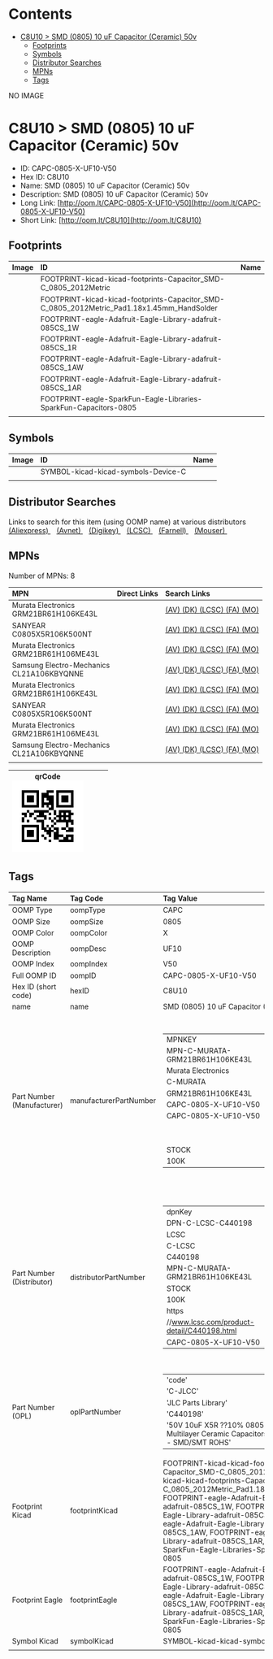 



Contents
========

* [C8U10 > SMD (0805) 10 uF Capacitor (Ceramic) 50v](#c8u10--smd-0805-10-uf-capacitor-ceramic-50v)
	* [Footprints](#footprints)
	* [Symbols](#symbols)
	* [Distributor Searches](#distributor-searches)
	* [MPNs](#mpns)
	* [Tags](#tags)
  
NO IMAGE  
# C8U10 > SMD (0805) 10 uF Capacitor (Ceramic) 50v

- ID: CAPC-0805-X-UF10-V50
- Hex ID: C8U10
- Name: SMD (0805) 10 uF Capacitor (Ceramic) 50v
- Description: SMD (0805) 10 uF Capacitor (Ceramic) 50v
- Long Link: [http://oom.lt/CAPC-0805-X-UF10-V50](http://oom.lt/CAPC-0805-X-UF10-V50)
- Short Link: [http://oom.lt/C8U10](http://oom.lt/C8U10)

## Footprints
  

|Image|ID|Name|
| :--- | :--- | :--- |
||FOOTPRINT-kicad-kicad-footprints-Capacitor_SMD-C_0805_2012Metric||
||FOOTPRINT-kicad-kicad-footprints-Capacitor_SMD-C_0805_2012Metric_Pad1.18x1.45mm_HandSolder||
||FOOTPRINT-eagle-Adafruit-Eagle-Library-adafruit-085CS_1W||
||FOOTPRINT-eagle-Adafruit-Eagle-Library-adafruit-085CS_1R||
||FOOTPRINT-eagle-Adafruit-Eagle-Library-adafruit-085CS_1AW||
||FOOTPRINT-eagle-Adafruit-Eagle-Library-adafruit-085CS_1AR||
||FOOTPRINT-eagle-SparkFun-Eagle-Libraries-SparkFun-Capacitors-0805||
||||

## Symbols
  

|Image|ID|Name|
| :--- | :--- | :--- |
|![]()|SYMBOL-kicad-kicad-symbols-Device-C||
||||

## Distributor Searches
  
Links to search for this item (using OOMP name) at various distributors  
[(Aliexpress) ](https://www.aliexpress.com/wholesale?SearchText=1117SMD+0805+10+uF+Capacitor+Ceramic+50v)&nbsp;&nbsp;&nbsp;[(Avnet) ](https://www.avnet.com/shop/us/search/SMD+0805+10+uF+Capacitor+Ceramic+50v)&nbsp;&nbsp;&nbsp;[(Digikey) ](https://www.digikey.co.uk/en/products/result?s=SMD+0805+10+uF+Capacitor+Ceramic+50v)&nbsp;&nbsp;&nbsp;[(LCSC) ](https://www.lcsc.com/search?q=SMD+0805+10+uF+Capacitor+Ceramic+50v)&nbsp;&nbsp;&nbsp;[(Farnell) ](https://uk.farnell.com/search?st=SMD+0805+10+uF+Capacitor+Ceramic+50v)&nbsp;&nbsp;&nbsp;[(Mouser) ](https://www.mouser.com/c/?q=SMD+0805+10+uF+Capacitor+Ceramic+50v)&nbsp;&nbsp;&nbsp;
## MPNs
  
Number of MPNs: 8  

|MPN|Direct Links|Search Links|
| :--- | :--- | :--- |
|Murata Electronics<br>GRM21BR61H106KE43L||[(AV) ](https://www.avnet.com/shop/us/search/GRM21BR61H106KE43L)[(DK) ](https://www.digikey.co.uk/products/en?keywords=GRM21BR61H106KE43L)[(LCSC) ](https://www.lcsc.com/search?q=GRM21BR61H106KE43L)[(FA) ](https://uk.farnell.com/search?st=GRM21BR61H106KE43L)[(MO) ](https://www.mouser.com/c/?q=GRM21BR61H106KE43L)|
|SANYEAR<br>C0805X5R106K500NT||[(AV) ](https://www.avnet.com/shop/us/search/C0805X5R106K500NT)[(DK) ](https://www.digikey.co.uk/products/en?keywords=C0805X5R106K500NT)[(LCSC) ](https://www.lcsc.com/search?q=C0805X5R106K500NT)[(FA) ](https://uk.farnell.com/search?st=C0805X5R106K500NT)[(MO) ](https://www.mouser.com/c/?q=C0805X5R106K500NT)|
|Murata Electronics<br>GRM21BR61H106ME43L||[(AV) ](https://www.avnet.com/shop/us/search/GRM21BR61H106ME43L)[(DK) ](https://www.digikey.co.uk/products/en?keywords=GRM21BR61H106ME43L)[(LCSC) ](https://www.lcsc.com/search?q=GRM21BR61H106ME43L)[(FA) ](https://uk.farnell.com/search?st=GRM21BR61H106ME43L)[(MO) ](https://www.mouser.com/c/?q=GRM21BR61H106ME43L)|
|Samsung Electro-Mechanics<br>CL21A106KBYQNNE||[(AV) ](https://www.avnet.com/shop/us/search/CL21A106KBYQNNE)[(DK) ](https://www.digikey.co.uk/products/en?keywords=CL21A106KBYQNNE)[(LCSC) ](https://www.lcsc.com/search?q=CL21A106KBYQNNE)[(FA) ](https://uk.farnell.com/search?st=CL21A106KBYQNNE)[(MO) ](https://www.mouser.com/c/?q=CL21A106KBYQNNE)|
|Murata Electronics<br>GRM21BR61H106KE43L||[(AV) ](https://www.avnet.com/shop/us/search/GRM21BR61H106KE43L)[(DK) ](https://www.digikey.co.uk/products/en?keywords=GRM21BR61H106KE43L)[(LCSC) ](https://www.lcsc.com/search?q=GRM21BR61H106KE43L)[(FA) ](https://uk.farnell.com/search?st=GRM21BR61H106KE43L)[(MO) ](https://www.mouser.com/c/?q=GRM21BR61H106KE43L)|
|SANYEAR<br>C0805X5R106K500NT||[(AV) ](https://www.avnet.com/shop/us/search/C0805X5R106K500NT)[(DK) ](https://www.digikey.co.uk/products/en?keywords=C0805X5R106K500NT)[(LCSC) ](https://www.lcsc.com/search?q=C0805X5R106K500NT)[(FA) ](https://uk.farnell.com/search?st=C0805X5R106K500NT)[(MO) ](https://www.mouser.com/c/?q=C0805X5R106K500NT)|
|Murata Electronics<br>GRM21BR61H106ME43L||[(AV) ](https://www.avnet.com/shop/us/search/GRM21BR61H106ME43L)[(DK) ](https://www.digikey.co.uk/products/en?keywords=GRM21BR61H106ME43L)[(LCSC) ](https://www.lcsc.com/search?q=GRM21BR61H106ME43L)[(FA) ](https://uk.farnell.com/search?st=GRM21BR61H106ME43L)[(MO) ](https://www.mouser.com/c/?q=GRM21BR61H106ME43L)|
|Samsung Electro-Mechanics<br>CL21A106KBYQNNE||[(AV) ](https://www.avnet.com/shop/us/search/CL21A106KBYQNNE)[(DK) ](https://www.digikey.co.uk/products/en?keywords=CL21A106KBYQNNE)[(LCSC) ](https://www.lcsc.com/search?q=CL21A106KBYQNNE)[(FA) ](https://uk.farnell.com/search?st=CL21A106KBYQNNE)[(MO) ](https://www.mouser.com/c/?q=CL21A106KBYQNNE)|
||||
  

|qrCode<br>[![](https://raw.githubusercontent.com/oomlout/oomlout_OOMP_parts_V2/main/CAPC/0805/X/UF10/V50/qrCode_140.png)](https://github.com/oomlout/oomlout_OOMP_parts_V2/tree/main/CAPC/0805/X/UF10/V50/qrCode.png)||||
| :---: | :---: | :---: | :---: |

## Tags
  

|Tag Name|Tag Code|Tag Value|
| :--- | :--- | :--- |
|OOMP Type|oompType|CAPC|
|OOMP Size|oompSize|0805|
|OOMP Color|oompColor|X|
|OOMP Description|oompDesc|UF10|
|OOMP Index|oompIndex|V50|
|Full OOMP ID|oompID|CAPC-0805-X-UF10-V50|
|Hex ID (short code)|hexID|C8U10|
|name|name|SMD (0805) 10 uF Capacitor (Ceramic) 50v|
|Part Number (Manufacturer)|manufacturerPartNumber|<table><tr><td>MPNKEY</td></tr><tr><td> MPN-C-MURATA-GRM21BR61H106KE43L</td><td> MANUFACTURER</td></tr><tr><td> Murata Electronics</td><td> MANUCODE</td></tr><tr><td> C-MURATA</td><td> MPN</td></tr><tr><td> GRM21BR61H106KE43L</td><td> OOMPIDPARTIAL</td></tr><tr><td> CAPC-0805-X-UF10-V50</td><td> OOMPID</td></tr><tr><td> CAPC-0805-X-UF10-V50</td><td> LINK</td></tr><tr><td> </td><td> DESCRIPTION</td></tr><tr><td> </td><td> TAGS</td></tr><tr><td> STOCK</td></tr><tr><td>100K</td></tr></table></td><td> <table><tr><td>MPNKEY</td></tr><tr><td> MPN-C-SANYEA-C0805X5R106K500NT</td><td> MANUFACTURER</td></tr><tr><td> SANYEAR</td><td> MANUCODE</td></tr><tr><td> C-SANYEA</td><td> MPN</td></tr><tr><td> C0805X5R106K500NT</td><td> OOMPIDPARTIAL</td></tr><tr><td> CAPC-0805-X-UF10-V50</td><td> OOMPID</td></tr><tr><td> CAPC-0805-X-UF10-V50</td><td> LINK</td></tr><tr><td> </td><td> DESCRIPTION</td></tr><tr><td> </td><td> TAGS</td></tr><tr><td> </td></tr></table></td><td> <table><tr><td>MPNKEY</td></tr><tr><td> MPN-C-MURATA-GRM21BR61H106ME43L</td><td> MANUFACTURER</td></tr><tr><td> Murata Electronics</td><td> MANUCODE</td></tr><tr><td> C-MURATA</td><td> MPN</td></tr><tr><td> GRM21BR61H106ME43L</td><td> OOMPIDPARTIAL</td></tr><tr><td> CAPC-0805-X-UF10-V50</td><td> OOMPID</td></tr><tr><td> CAPC-0805-X-UF10-V50</td><td> LINK</td></tr><tr><td> </td><td> DESCRIPTION</td></tr><tr><td> </td><td> TAGS</td></tr><tr><td> </td></tr></table></td><td> <table><tr><td>MPNKEY</td></tr><tr><td> MPN-C-SAMSUN-CL21A106KBYQNNE</td><td> MANUFACTURER</td></tr><tr><td> Samsung Electro-Mechanics</td><td> MANUCODE</td></tr><tr><td> C-SAMSUN</td><td> MPN</td></tr><tr><td> CL21A106KBYQNNE</td><td> OOMPIDPARTIAL</td></tr><tr><td> CAPC-0805-X-UF10-V50</td><td> OOMPID</td></tr><tr><td> CAPC-0805-X-UF10-V50</td><td> LINK</td></tr><tr><td> </td><td> DESCRIPTION</td></tr><tr><td> </td><td> TAGS</td></tr><tr><td> STOCK</td></tr><tr><td>1K</td></tr></table></td><td> <table><tr><td>MPNKEY</td></tr><tr><td> MPN-C-MURATA-GRM21BR61H106KE43L</td><td> MANUFACTURER</td></tr><tr><td> Murata Electronics</td><td> MANUCODE</td></tr><tr><td> C-MURATA</td><td> MPN</td></tr><tr><td> GRM21BR61H106KE43L</td><td> OOMPIDPARTIAL</td></tr><tr><td> CAPC-0805-X-UF10-V50</td><td> OOMPID</td></tr><tr><td> CAPC-0805-X-UF10-V50</td><td> LINK</td></tr><tr><td> </td><td> DESCRIPTION</td></tr><tr><td> </td><td> TAGS</td></tr><tr><td> STOCK</td></tr><tr><td>100K</td></tr></table></td><td> <table><tr><td>MPNKEY</td></tr><tr><td> MPN-C-SANYEA-C0805X5R106K500NT</td><td> MANUFACTURER</td></tr><tr><td> SANYEAR</td><td> MANUCODE</td></tr><tr><td> C-SANYEA</td><td> MPN</td></tr><tr><td> C0805X5R106K500NT</td><td> OOMPIDPARTIAL</td></tr><tr><td> CAPC-0805-X-UF10-V50</td><td> OOMPID</td></tr><tr><td> CAPC-0805-X-UF10-V50</td><td> LINK</td></tr><tr><td> </td><td> DESCRIPTION</td></tr><tr><td> </td><td> TAGS</td></tr><tr><td> </td></tr></table></td><td> <table><tr><td>MPNKEY</td></tr><tr><td> MPN-C-MURATA-GRM21BR61H106ME43L</td><td> MANUFACTURER</td></tr><tr><td> Murata Electronics</td><td> MANUCODE</td></tr><tr><td> C-MURATA</td><td> MPN</td></tr><tr><td> GRM21BR61H106ME43L</td><td> OOMPIDPARTIAL</td></tr><tr><td> CAPC-0805-X-UF10-V50</td><td> OOMPID</td></tr><tr><td> CAPC-0805-X-UF10-V50</td><td> LINK</td></tr><tr><td> </td><td> DESCRIPTION</td></tr><tr><td> </td><td> TAGS</td></tr><tr><td> </td></tr></table></td><td> <table><tr><td>MPNKEY</td></tr><tr><td> MPN-C-SAMSUN-CL21A106KBYQNNE</td><td> MANUFACTURER</td></tr><tr><td> Samsung Electro-Mechanics</td><td> MANUCODE</td></tr><tr><td> C-SAMSUN</td><td> MPN</td></tr><tr><td> CL21A106KBYQNNE</td><td> OOMPIDPARTIAL</td></tr><tr><td> CAPC-0805-X-UF10-V50</td><td> OOMPID</td></tr><tr><td> CAPC-0805-X-UF10-V50</td><td> LINK</td></tr><tr><td> </td><td> DESCRIPTION</td></tr><tr><td> </td><td> TAGS</td></tr><tr><td> STOCK</td></tr><tr><td>1K</td></tr></table>|
|Part Number (Distributor)|distributorPartNumber|<table><tr><td>dpnKey</td></tr><tr><td> DPN-C-LCSC-C440198</td><td> DISTRIBUTOR</td></tr><tr><td> LCSC</td><td> DISTRCODE</td></tr><tr><td> C-LCSC</td><td> DPN</td></tr><tr><td> C440198</td><td> MPN</td></tr><tr><td> MPN-C-MURATA-GRM21BR61H106KE43L</td><td> TAGS</td></tr><tr><td> STOCK</td></tr><tr><td>100K</td><td> LINK</td></tr><tr><td> https</td></tr><tr><td>//www.lcsc.com/product-detail/C440198.html</td><td> OOMPID</td></tr><tr><td> CAPC-0805-X-UF10-V50</td></tr></table></td><td> <table><tr><td>dpnKey</td></tr><tr><td> DPN-C-LCSC-C962154</td><td> DISTRIBUTOR</td></tr><tr><td> LCSC</td><td> DISTRCODE</td></tr><tr><td> C-LCSC</td><td> DPN</td></tr><tr><td> C962154</td><td> MPN</td></tr><tr><td> MPN-C-SANYEA-C0805X5R106K500NT</td><td> TAGS</td></tr><tr><td> </td><td> LINK</td></tr><tr><td> https</td></tr><tr><td>//www.lcsc.com/product-detail/C962154.html</td><td> OOMPID</td></tr><tr><td> CAPC-0805-X-UF10-V50</td></tr></table></td><td> <table><tr><td>dpnKey</td></tr><tr><td> DPN-C-LCSC-C2190942</td><td> DISTRIBUTOR</td></tr><tr><td> LCSC</td><td> DISTRCODE</td></tr><tr><td> C-LCSC</td><td> DPN</td></tr><tr><td> C2190942</td><td> MPN</td></tr><tr><td> MPN-C-MURATA-GRM21BR61H106ME43L</td><td> TAGS</td></tr><tr><td> </td><td> LINK</td></tr><tr><td> https</td></tr><tr><td>//www.lcsc.com/product-detail/C2190942.html</td><td> OOMPID</td></tr><tr><td> CAPC-0805-X-UF10-V50</td></tr></table></td><td> <table><tr><td>dpnKey</td></tr><tr><td> DPN-C-LCSC-C2932476</td><td> DISTRIBUTOR</td></tr><tr><td> LCSC</td><td> DISTRCODE</td></tr><tr><td> C-LCSC</td><td> DPN</td></tr><tr><td> C2932476</td><td> MPN</td></tr><tr><td> MPN-C-SAMSUN-CL21A106KBYQNNE</td><td> TAGS</td></tr><tr><td> STOCK</td></tr><tr><td>1K</td><td> LINK</td></tr><tr><td> https</td></tr><tr><td>//www.lcsc.com/product-detail/C2932476.html</td><td> OOMPID</td></tr><tr><td> CAPC-0805-X-UF10-V50</td></tr></table>|
|Part Number (OPL)|oplPartNumber|<table><tr><td>'code'</td></tr><tr><td> 'C-JLCC'</td><td> 'name'</td></tr><tr><td> 'JLC Parts Library'</td><td> 'partID'</td></tr><tr><td> 'C440198'</td><td> 'partName'</td></tr><tr><td> '50V 10uF X5R ??10% 0805  Multilayer Ceramic Capacitors MLCC - SMD/SMT ROHS'</td></tr></table>|
|Footprint Kicad|footprintKicad|FOOTPRINT-kicad-kicad-footprints-Capacitor_SMD-C_0805_2012Metric, FOOTPRINT-kicad-kicad-footprints-Capacitor_SMD-C_0805_2012Metric_Pad1.18x1.45mm_HandSolder, FOOTPRINT-eagle-Adafruit-Eagle-Library-adafruit-085CS_1W, FOOTPRINT-eagle-Adafruit-Eagle-Library-adafruit-085CS_1R, FOOTPRINT-eagle-Adafruit-Eagle-Library-adafruit-085CS_1AW, FOOTPRINT-eagle-Adafruit-Eagle-Library-adafruit-085CS_1AR, FOOTPRINT-eagle-SparkFun-Eagle-Libraries-SparkFun-Capacitors-0805|
|Footprint Eagle|footprintEagle|FOOTPRINT-eagle-Adafruit-Eagle-Library-adafruit-085CS_1W, FOOTPRINT-eagle-Adafruit-Eagle-Library-adafruit-085CS_1R, FOOTPRINT-eagle-Adafruit-Eagle-Library-adafruit-085CS_1AW, FOOTPRINT-eagle-Adafruit-Eagle-Library-adafruit-085CS_1AR, FOOTPRINT-eagle-SparkFun-Eagle-Libraries-SparkFun-Capacitors-0805|
|Symbol Kicad|symbolKicad|SYMBOL-kicad-kicad-symbols-Device-C|
||||
